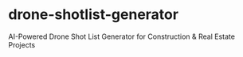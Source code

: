 # drone-shotlist-generator
AI-Powered Drone Shot List Generator for Construction &amp; Real Estate Projects
